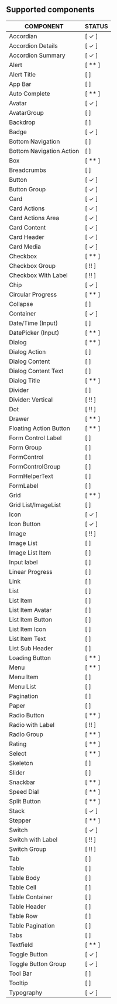 
## Supported components

| COMPONENT                | STATUS         |
| ------------------------ | -------------- |
| Accordian                | [ ✓ ]    |
| Accordion Details        | [ ✓ ]    |
| Accordion Summary        | [ ✓ ]    |
| Alert                    | [ ** ]    |
| Alert Title              | [ ]    |
| App Bar                  | [ ]    |
| Auto Complete            | [ ** ]|
| Avatar                   | [ ✓ ]    |
| AvatarGroup              | [ ]    |
| Backdrop                 | [ ]    |
| Badge                    | [ ✓ ]    |
| Bottom Navigation        | [ ]    |
| Bottom Navigation Action | [ ]    |
| Box                      | [ ** ]    |
| Breadcrumbs              | [ ]    |
| Button                   | [ ✓ ]    |
| Button Group             | [ ✓ ]    |
| Card                     | [ ✓ ]    |
| Card Actions             | [ ✓ ]    |
| Card Actions Area        | [ ✓ ]    |
| Card Content             | [ ✓ ]    |
| Card Header              | [ ✓ ]    |
| Card Media               | [ ✓ ]    |
| Checkbox                 | [ ** ]    |
| Checkbox Group           | [ !! ]    |
| Checkbox With Label      | [ !! ]    |
| Chip                     | [ ✓ ]    |
| Circular Progress        | [ ** ]    |
| Collapse                 | [ ]    |
| Container                | [ ✓ ]    |
| Date/Time (Input)        | [ ]|
| DatePicker (Input)       | [ ** ] |
| Dialog                   | [ ** ]    |
| Dialog Action            | [ ]    |
| Dialog Content           | [ ]    |
| Dialog Content Text      | [ ]    |
| Dialog Title             | [ ** ]    |
| Divider                  | [ ]    |
| Divider: Vertical        | [ !! ]    |
| Dot                      | [ !! ]    |
| Drawer                   | [ ** ]    |
| Floating Action Button   | [ ** ]    |
| Form Control Label       | [ ]    |
| Form Group               | [ ]    |
| FormControl              | [ ]    |
| FormControlGroup         | [ ] |
| FormHelperText           | [ ]    |
| FormLabel                | [ ]    |
| Grid                     | [ ** ]    |
| Grid List/ImageList      | [ ]    |
| Icon                     | [ ✓ ]    |
| Icon Button              | [ ✓ ]    |
| Image                    | [ !! ]    |
| Image List               | [ ]    |
| Image List Item          | [ ]    |
| Input label              | [ ]    |
| Linear Progress          | [ ]    |
| Link                     | [ ]    |
| List                     | [ ]    |
| List Item                | [ ]    |
| List Item Avatar         | [ ]    |
| List Item Button         | [ ]    |
| List Item Icon           | [ ]    |
| List Item Text           | [ ]    |
| List Sub Header          | [ ]    |
| Loading Button           | [ ** ]    |
| Menu                     | [ ** ]    |
| Menu Item                | [ ]    |
| Menu List                | [ ]|
| Pagination               | [ ] |
| Paper                    | [ ]    |
| Radio Button             | [ ** ]    |
| Radio with Label             | [ !! ]    |
| Radio Group             | [ ** ]    |
| Rating                   | [ ** ]    |
| Select                   | [ ** ]    |
| Skeleton                 | [ ]    |
| Slider                   | [ ]    |
| Snackbar                 | [ ** ]    |
| Speed Dial               | [ ** ] |
| Split Button             | [ ** ]    |
| Stack                    | [ ✓ ]    |
| Stepper                  | [ ** ]    |
| Switch                   | [ ✓ ]    |
| Switch with Label        | [ !! ]    |
| Switch Group        | [ !! ]    |
| Tab                      | [ ]    |
| Table                    | [ ]    |
| Table Body               | [ ]    |
| Table Cell               | [ ]    |
| Table Container          | [ ]    |
| Table Header             | [ ]    |
| Table Row                | [ ]    |
| Table Pagination         | [ ]    |
| Tabs                     | [ ]    |
| Textfield                | [ ** ]    |
| Toggle Button            | [ ✓ ]    |
| Toggle Button Group      | [ ✓ ]    |
| Tool Bar                 | [ ]    |
| Tooltip                  | [ ]    |
| Typography               | [ ✓ ]    |
